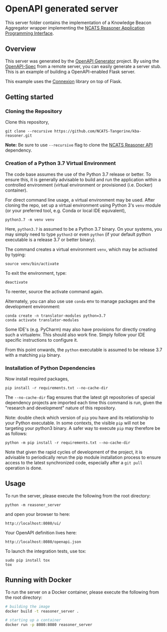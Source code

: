 # OpenAPI generated server

This server folder contains the implementation of a Knowledge Beacon Aggregator wrapper implementing the 
[NCATS Reasoner Application Programming Interface](https://github.com/NCATS-Tangerine/NCATS-ReasonerStdAPI).

## Overview

This server was generated by the [OpenAPI Generator](https://openapi-generator.tech) project. By using the
[OpenAPI-Spec](https://openapis.org) from a remote server, you can easily generate a server stub.  This
is an example of building a OpenAPI-enabled Flask server.

This example uses the [Connexion](https://github.com/zalando/connexion) library on top of Flask.

## Getting started

### Cloning the Repository

Clone this repository,
```
git clone --recursive https://github.com/NCATS-Tangerine/kba-reasoner.git
```

**Note:** Be sure to use `--recursive` flag to clone the 
[NCATS Reasoner API](https://github.com/NCATS-Tangerine/NCATS-ReasonerStdAPI) dependency.

### Creation of a Python 3.7 Virtual Environment

The code base assumes the use of the Python 3.7 release or better. To ensure this, it is generally advisable to 
build and run the application within a controlled environment (virtual environment or provisioned (i.e. Docker) 
container). 

For direct command line usage, a virtual environment may be used. After cloning the repo, set up a virtual environment 
using Python 3's `venv` module (or your preferred tool, e.g. Conda or local IDE equivalent),

```
python3.7 -m venv venv
```

Here, `python3.7` is assumed to be a Python 3.7 binary. On your systems, you may simply need to type `python3` or even 
`python` (if your default python executable is a release 3.7 or better binary).

The command creates a virtual environment `venv`, which may be activated by typing:

```
source venv/bin/activate
```

To exit the environment, type:

```
deactivate
```

To reenter, source the activate command again.

Alternately, you can also use use `conda` env to manage packages and the development environment:

```
conda create -n translator-modules python=3.7
conda activate translator-modules
```

Some IDE's (e.g. PyCharm) may also have provisions for directly creating such a virtualenv. This should also work fine. 
Simply follow your IDE specific instructions to configure it.

From this point onwards, the `python` executable is assumed to be release 3.7 with a matching `pip` binary.

### Installation of Python Dependencies

Now install required packages,

```
pip install -r requirements.txt --no-cache-dir
```

The `--no-cache-dir` flag ensures that the latest git repositories of special dependency projects are imported each 
time this command is run, given the "research and development" nature of this repository.

Note: double check which version of `pip` you have and its relationship to your Python executable. In some contexts, 
the visible `pip` will not be targeting your python3 binary. A safer way to execute `pip` may therefore be as follows: 

```
python -m pip install -r requirements.txt --no-cache-dir
```

Note that given the rapid cycles of development of the project, it is advisable to periodically rerun the pip module 
installation process to ensure access to the latest synchronized code, especially after a `git pull` operation is done.

## Usage

To run the server, please execute the following from the root directory:

```
python -m reasoner_server
```

and open your browser to here:

```
http://localhost:8080/ui/
```

Your OpenAPI definition lives here:

```
http://localhost:8080/openapi.json
```

To launch the integration tests, use tox:
```
sudo pip install tox
tox
```

## Running with Docker

To run the server on a Docker container, please execute the following from the root directory:

```bash
# building the image
docker build -t reasoner_server .

# starting up a container
docker run -p 8080:8080 reasoner_server
```
